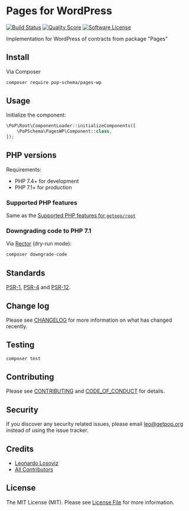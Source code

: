 # Pages for WordPress

[![Build Status][ico-travis]][link-travis]
[![Quality Score][ico-code-quality]][link-code-quality]
[![Software License][ico-license]](LICENSE.md)

<!--
[![Latest Version on Packagist][ico-version]][link-packagist]
[![Coverage Status][ico-scrutinizer]][link-scrutinizer]
[![Total Downloads][ico-downloads]][link-downloads]
-->

Implementation for WordPress of contracts from package "Pages"

## Install

Via Composer

``` bash
composer require pop-schema/pages-wp
```

## Usage

Initialize the component:

``` php
\PoP\Root\ComponentLoader::initializeComponents([
    \PoPSchema\PagesWP\Component::class,
]);
```

## PHP versions

Requirements:

- PHP 7.4+ for development
- PHP 7.1+ for production

### Supported PHP features

Same as the [Supported PHP features for `getpop/root`](https://github.com/getpop/root/#supported-php-features)

### Downgrading code to PHP 7.1

Via [Rector](https://github.com/rectorphp/rector) (dry-run mode):

```bash
composer downgrade-code
```

## Standards

[PSR-1](https://www.php-fig.org/psr/psr-1), [PSR-4](https://www.php-fig.org/psr/psr-4) and [PSR-12](https://www.php-fig.org/psr/psr-12).

## Change log

Please see [CHANGELOG](CHANGELOG.md) for more information on what has changed recently.

## Testing

``` bash
composer test
```

## Contributing

Please see [CONTRIBUTING](CONTRIBUTING.md) and [CODE_OF_CONDUCT](CODE_OF_CONDUCT.md) for details.

## Security

If you discover any security related issues, please email leo@getpop.org instead of using the issue tracker.

## Credits

- [Leonardo Losoviz][link-author]
- [All Contributors][link-contributors]

## License

The MIT License (MIT). Please see [License File](LICENSE.md) for more information.

[ico-version]: https://img.shields.io/packagist/v/pop-schema/pages-wp.svg?style=flat-square
[ico-license]: https://img.shields.io/badge/license-MIT-brightgreen.svg?style=flat-square
[ico-travis]: https://img.shields.io/travis/pop-schema/pages-wp/master.svg?style=flat-square
[ico-scrutinizer]: https://img.shields.io/scrutinizer/coverage/g/pop-schema/pages-wp.svg?style=flat-square
[ico-code-quality]: https://img.shields.io/scrutinizer/g/pop-schema/pages-wp.svg?style=flat-square
[ico-downloads]: https://img.shields.io/packagist/dt/pop-schema/pages-wp.svg?style=flat-square

[link-packagist]: https://packagist.org/packages/pop-schema/pages-wp
[link-travis]: https://travis-ci.org/pop-schema/pages-wp
[link-scrutinizer]: https://scrutinizer-ci.com/g/pop-schema/pages-wp/code-structure
[link-code-quality]: https://scrutinizer-ci.com/g/pop-schema/pages-wp
[link-downloads]: https://packagist.org/packages/pop-schema/pages-wp
[link-author]: https://github.com/leoloso
[link-contributors]: ../../../../../../contributors
